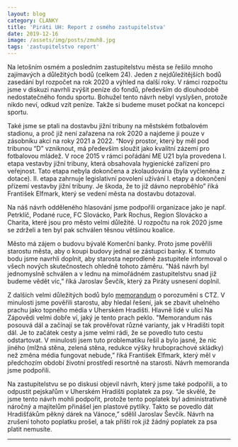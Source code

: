 ```yaml
---
layout: blog
category: CLANKY
title: 'Piráti UH: Report z osmého zastupitelstva'
date: 2019-12-16
image: /assets/img/posts/zmuh8.jpg
tags: 'zastupitelstvo report'
---
```

Na letošním osmém a posledním zastupitelstvu města se řešilo mnoho zajímavých a důležitých bodů (celkem 24). Jeden z nejdůležitějších bodů zasedání byl rozpočet na rok 2020 a výhled na další roky. V rámci rozpočtu jsme v diskuzi navrhli zvýšit peníze do fondů, především do dlouhodobě nedostatečného fondu sportu. Bohužel tento návrh nebyl vyslyšen, protože nikdo neví, odkud vzít peníze. Takže si budeme muset počkat na koncepci sportu.

Také jsme se ptali na dostavbu jižní tribuny na městském fotbalovém stadionu, a proč již není zařazena na rok 2020 a najdeme ji pouze v zásobníku akcí na roky 2021 a 2022. “Nový prostor, který by měl pod tribunou “D” vzniknout, má především sloužit jako kvalitní zázemí pro fotbalovou mládež. V roce 2015 v rámci pořádání ME U21 byla provedena I. etapa vestavby jižní tribuny, která obsahovala hygienické zařízení pro veřejnost. Tato etapa nebyla dokončena a zkolaudována (byla vyčleněna z dotace). II. etapa zahrnuje legislativní povolení užívání I. etapy a dokončení přízemí vestavby jižní tribuny. Je škoda, že to již dávno neproběhlo” říká František Elfmark, který se vedení města na dostavbu dotazoval.

Na náš návrh odděleného hlasování jsme podpořili organizace jako je např. Petrklíč, Podané ruce, FC Slovácko, Park Rochus, Region Slovácko a Charita, které jsou pro město velmi důležité. U rozpočtu na rok 2020 jsme se zdrželi a ten byl pak schválen těsnou většinou koalice.

Město má zájem o budovu bývalé Komerční banky. Proto jsme pověřili starostu města, aby o koupi budovy jednal se zástupci banky. K tomuto bodu jsme navrhli doplnit, aby starosta neprodleně zastupitele informoval o  všech nových skutečnostech ohledně tohoto záměru. "Náš návrh byl jednomyslně schválen a v lednu na mimořádném zastupitelstvu snad již budeme vědět víc,” říká Jaroslav Ševčík, který za Piráty usnesení doplnil.

Z dalších velmi důležitých bodů bylo <a href="https://www.mesto-uh.cz/zamery-na-snizeni-prasnosti-z-teplarny-potvrdi-nove" target="_blank">memorandum</a> o porozumění s CTZ. V minulosti jsme pověřili starostu, aby hledal řešení, jak se zbavit uhelného prachu jako topného média v Uherském Hradišti. Hlavně lidé v ulici Na Zápovědi velmi dobře ví, jaký je tento prach peklo. "Memorandum nás posouvá dál a začínají se tak prověřovat různé varianty, jak v Hradišti topit dál. Je to začátek cesty a jsme velmi rádi, že se povedlo tuto cestu odstartovat. V minulosti jsem tuto problematiku řešil a bylo jasné, že nic jiného (mlžná stěna, zelená stěna, redukce výšky hruboprachové skládky) než změna média fungovat nebude,”  říká František Elfmark, který měl v předchozím období životní prostředí resortně na starosti. Návrh memoranda jsme podpořili.

Na zastupitelstvu se po diskusi objevil návrh, který jsme také podpořili, a to odpustit pejskařům v Uherském Hradišti poplatek za psy. “Je skvělé, že jsme tento návrh mohli podpořit, protože tento poplatek byl administrativně náročný a majitelům přinášel jen plastové pytlíky. Takto se povedlo dát Hradišťákům pěkný dárek na Vánoce,” sdělil Jaroslav Ševčík. Návrh na zrušení tohoto poplatku prošel, a tak příští rok již žádný poplatek za psa platit nemusíte.

- - -
